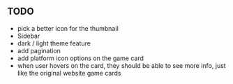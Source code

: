 ## TODO

* pick a better icon for the thumbnail
* Sidebar
* dark / light theme feature
* add pagination
* add platform icon options on the game card
* when user hovers on the card, they should be able to see more info, just like the original website game cards
